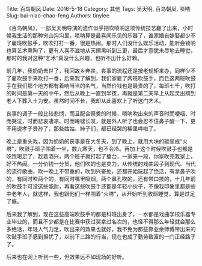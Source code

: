 Title:  百鸟朝凤
Date: 2016-5-18
Category: 其他
Tags: 吴天明, 百鸟朝凤, 唢呐
Slug: bai-niao-chao-feng
Authors: tinylee

《百鸟朝凤》，一部吴天明导演的遗作似乎把吹唢呐这项传统技艺翻了出来，小时候我生活的那种穷山沟沟里，唢呐算是最喜闻乐见的乐器了，谁家婚丧嫁娶都少不了雇班吹鼓手，吹吹打打一番，很是热闹。那时人们没什么娱乐活动，能听会锁呐也算艺术熏陶了，更有人喜不滋地从天擦黑听到三更，最后才意犹未尽地去睡觉，那时的我对这种“艺术”真没什么兴趣，也听不出什么好赖。

前几年，我奶奶去世了，我回故乡奔丧，丧事的流程还是按老规矩来办，同样少不了雇吹鼓手来吹打一番，后来我了解到，我们家雇了两班吹鼓手，而且这两班吹鼓手在我们那个地方都有着响当当的名气，当然价钱也是最贵的了，每班七千，吹打的时间是第一天的中午，然后从晚上一直到半夜，再就是第二天早上从起灵出殡到老人下葬入土为安。虽然时间不长，我却从此喜欢上了听这门艺术。

丧事的调子一般比较悲悯，而且配合祭奠的时候，唢呐吹出来的声音时而哽咽、时而哭泣，时而悲哀凄凉、时而唏嘘长叹，就是外人听了也会忍不住鼻子酸一下，更不用说孝子贤孙了，那些姑姑、婶子们，都已经哭的稀里哗啦了。

晚上是重头戏，因为奶奶的丧事是在大冬天，到了晚上，就用大块的碳垒成“火塔”，吹鼓手班子围着一坐，数九寒天，也不会冷。再加上这个时候吹鼓手也都是吃饱喝足了，趁着酒兴，两个班子就打起了擂台，一家来一段，你家吹完我家上，好不热闹。一分价钱一分货，他们吹的也是卖力，从传统的戏曲段子到现代、当代的流行歌曲，吹一晚上不带重的，吹到兴奋处，还都开始玩起了绝活，有拿鼻子吹的，有同时吹两个的，有同时嘴里吸烟，两个鼻孔吹的，还有带口技的，十几年前的吹鼓手可没这些能耐，再看这些吹鼓手还都是年轻小伙子，不像我印象里都是些中老年人，就这样，我也跟他们一样围着“火塔”，从开始听到收班睡觉，算是过足了瘾。

后来我了解到，现在这些高端吹鼓手的都是科班出身了，一水都是戏曲学校乐器专业毕业的，而且不少都是在比赛中获过奖拿过名次的，也怪不得那么年轻就会那么多绝活，年轻人气力足，吹出来的效果也就好，我不免为那些靠业余师傅带出来的吹鼓手班子感到担忧了，以前下三路的行当，现在也成了勤劳致富的一门正经路子了。

后来也在网上听到一些，但效果远不如现场的好听。